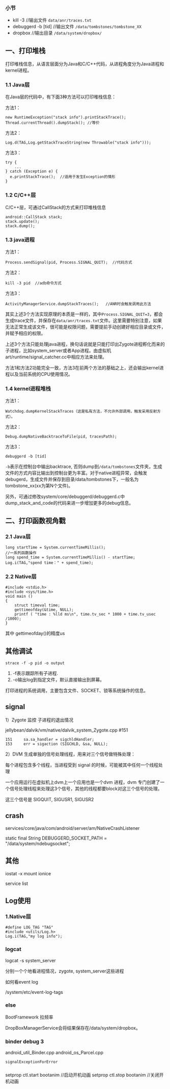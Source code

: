 ### 小节

- kill -3  //输出文件 `data/anr/traces.txt`
- debuggerd -b [tid] //输出文件 `/data/tombstones/tombstone_XX`
- dropbox //输出目录  `/data/system/dropbox/`


## 一、打印堆栈

打印堆栈信息，从语言层面分为Java和C/C++代码，从进程角度分为Java进程和kernel进程。

### 1.1 Java层

在Java层的代码中，有下面3种方法可以打印堆栈信息：

方法1：

	new RuntimeException("stack info").printStackTrace();
	Thread.currentThread().dumpStack(); //等价

方法2：

	Log.d(TAG,Log.getStackTraceString(new Throwable("stack info")));

方法3：

	try {
		...
	} catch (Exception e) {  
	  e.printStackTrace();  //适用于发生Exception的情形
	}  

### 1.2 C/C++层

C/C++层，可通过CallStack的方式来打印堆栈信息

    android::CallStack stack;
    stack.update();
    stack.dump();


### 1.3 java进程

方法1：

	Process.sendSignal(pid, Process.SIGNAL_QUIT);  //代码方式

方法2：

	kill -3 pid  //adb命令方式

方法3：

	ActivityManagerService.dumpStackTraces();   //ANR时会触发调用此方法

其实上述3个方法实现原理的本质是一样的，其中`Process.SIGNAL_QUIT=3`，都会生成trace文件，并保存在`data/anr/traces.txt`文件。这里需要特别注意，如果无法正常生成该文件，很可能是权限问题，需要提前手动创建好相应目录或文件，并赋予相应的权限。


上述3个方法只能处理java进程，换句话说就是只能打印出Zygote进程孵化而来的子进程，比如system_server或者App进程。由虚拟机art/runtime/signal_catcher.cc中相应方法来处理。

方法1和方法2功能完全一致，方法3在前两个方法的基础之上，还会输出kernel进程以及当前系统的CPU使用情况。

### 1.4 kernel进程堆栈

方法1：

	Watchdog.dumpKernelStackTraces（这是私有方法，不允许外部调用，触发采用反射方式）。  

方法2：

	Debug.dumpNativeBacktraceToFile(pid, tracesPath);

方法3：

	debuggerd -b [tid]

`-b`表示在控制台中输出backtrace, 否则dump到`/data/tombstones`文件夹，生成文件的方式内容比输出到控制台更为丰富。对于native进程异常，会触发debugerd，生成文件并保存到目录/data/tombstones下，一般名为tombstone_xx(xx为第N个文件)。

另外，可通过修改system/core/debuggerd/debuggerd.c中dump_stack_and_code的代码来进一步增加更多的debug信息。


## 二、打印函数视角戳

### 2.1 Java层

	long startTime = System.currentTimeMillis();
	//一系列函数操作
	long spend_time = System.currentTimeMillis() - startTime;
	Log.i(TAG,"spend time：" + spend_time);

### 2.2 Native层

	#include <stdio.h>
	#include <sys/time.h>
	void main ()
	{
	    struct timeval time;
	    gettimeofday(&time, NULL);
	    printf ( "time : %lld ms\n", time.tv_sec * 1000 + time.tv_usec /1000);
	}

其中 gettimeofday()的精度us

## 其他调试

	strace -f -p pid -o output

1. -f表示跟踪所有子进程.
2. -o输出log到指定文件，默认直接输出到屏幕。

打印进程的系统调用，主要包含文件、SOCKET、锁等系统操作的信息。




## signal

1）Zygote 监控 子进程的退出情况

jellybean/dalvik/vm/native/dalvik_system_Zygote.cpp #151

    151     sa.sa_handler = sigchldHandler;
    153     err = sigaction (SIGCHLD, &sa, NULL);


2）DVM 生成单独的信号处理线程，用来对三个信号做特殊处理：

每个进程包含多个线程，当进程受到 signal 的时候，可能被其中任何一个线程处理

一个应用运行在虚拟机上dvm上一个应用也是一个dvm 进程，dvm 专门创建了一个信号处理线程来处理这3个信号，其他的线程都要block对这三个信号的处理。

这三个信号是 SIGQUIT, SIGUSR1, SIGUSR2









## crash

 services/core/java/com/android/server/am/NativeCrashListener

static final String DEBUGGERD_SOCKET_PATH = "/data/system/ndebugsocket";


## 其他

iostat -x
mount
ionice

service list


## Log使用

### 1.Native层

	#define LOG_TAG "TAG"
	#include <utils/Log.h>
	Log.i(TAG,"my log info");

### logcat

logcat -s system_server

分别一个个地看进程情况，zygote, system_server这些进程

如何看event log

/system/etc/event-log-tags


### else

BootFramework 拉频率

DropBoxManagerService会将结果保存在/data/system/dropbox。



### binder debug 3


android_util_Binder.cpp
android_os_Parcel.cpp

    signalExceptionForError
		
###

setprop ctl.start bootanim //启动开机动画
setprop ctl.stop bootanim  //关闭开机动画

